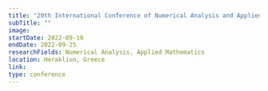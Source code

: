 ```yaml
---
title: "20th International Conference of Numerical Analysis and Applied Mathematics"
subTitle: ""
image:
startDate: 2022-09-19
endDate: 2022-09-25
researchFields: Numerical Analysis, Applied Mathematics
location: Heraklion, Greece
link: 
type: conference
---
```

